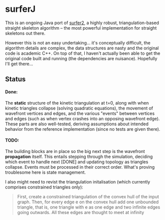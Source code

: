 # surferJ

This is an ongoing Java port of [surfer2](https://github.com/cgalab/surfer2), a highly robust, triangulation-based straight skeleton algorithm – the most powerful implementation for straight skeletons out there.

However this is not an easy undertaking... it's conceptually difficult, the algorithm details are complex, the data structures are nasty and the original code is academic C++. On top of that, I haven't actually been able to get the original code built and running (the dependencies are nuisance). Hopefully I'll get there...

## Status

#### Done:

The **static** structure of the kinetic triangulation at t=0, along with when kinetic triangles collapse (solving quadratic equations), the movement of wavefront vertices and edges, and the various "events" between vertices and edges (such as when vertex crashes into an opposing wavefront edge). These parts are also well-tested, deriving assumptions about intended behavior from the reference implementation (since no tests are given there).

#### TODO:

The building blocks are in place so the big next step is the wavefront **propagation** itself. This entails stepping through the simulation, deciding which event to handle next [DONE] and updating topology as triangles collapse. Events must be processed in their correct order. What's proving troublesome here is state management.

I also might need to revist the triangulation initalisation (which currently comprises constrained triangles only): 
> First, create a constrained triangulation of the convex hull of the input graph. Then, for every edge e on the convex hull add one unbounded triangle, that is, one triangle with e as one edge and two infinite edges going outwards. All these edges are thought to meet at infinity
